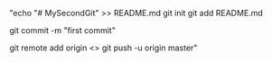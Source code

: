 "echo "# MySecondGit" >> README.md 
git init git add README.md 

git commit -m "first commit" 

git remote add origin <<HTTPS LINK>> git push -u origin master" 
